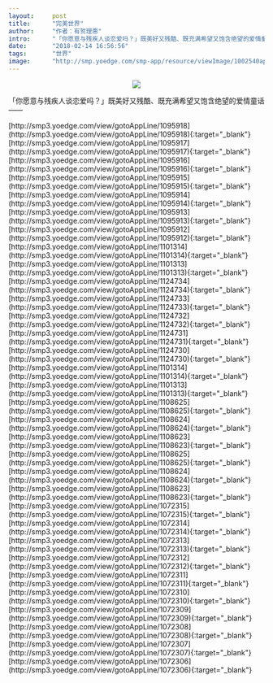 ```yaml
---
layout:     post
title:      "完美世界"
author:     "作者：有贺理惠"
intro:      "「你愿意与残疾人谈恋爱吗？」既美好又残酷、既充满希望又饱含绝望的爱情童话——"
date:       "2018-02-14 16:56:56"
tags:       "世界"
image:      "http://smp.yoedge.com/smp-app/resource/viewImage/1002540appline.png"
---
```

<div style="text-align: center">
<p><img src="http://smp.yoedge.com/smp-app/resource/viewImage/1002540appline.png"/></p>
</div>
<p class="post-meta">
<span>「你愿意与残疾人谈恋爱吗？」既美好又残酷、既充满希望又饱含绝望的爱情童话——</span>
</p>
[http://smp3.yoedge.com/view/gotoAppLine/1095918](http://smp3.yoedge.com/view/gotoAppLine/1095918){:target="_blank"}
[http://smp3.yoedge.com/view/gotoAppLine/1095917](http://smp3.yoedge.com/view/gotoAppLine/1095917){:target="_blank"}
[http://smp3.yoedge.com/view/gotoAppLine/1095916](http://smp3.yoedge.com/view/gotoAppLine/1095916){:target="_blank"}
[http://smp3.yoedge.com/view/gotoAppLine/1095915](http://smp3.yoedge.com/view/gotoAppLine/1095915){:target="_blank"}
[http://smp3.yoedge.com/view/gotoAppLine/1095914](http://smp3.yoedge.com/view/gotoAppLine/1095914){:target="_blank"}
[http://smp3.yoedge.com/view/gotoAppLine/1095913](http://smp3.yoedge.com/view/gotoAppLine/1095913){:target="_blank"}
[http://smp3.yoedge.com/view/gotoAppLine/1095912](http://smp3.yoedge.com/view/gotoAppLine/1095912){:target="_blank"}
[http://smp3.yoedge.com/view/gotoAppLine/1101314](http://smp3.yoedge.com/view/gotoAppLine/1101314){:target="_blank"}
[http://smp3.yoedge.com/view/gotoAppLine/1101313](http://smp3.yoedge.com/view/gotoAppLine/1101313){:target="_blank"}
[http://smp3.yoedge.com/view/gotoAppLine/1124734](http://smp3.yoedge.com/view/gotoAppLine/1124734){:target="_blank"}
[http://smp3.yoedge.com/view/gotoAppLine/1124733](http://smp3.yoedge.com/view/gotoAppLine/1124733){:target="_blank"}
[http://smp3.yoedge.com/view/gotoAppLine/1124732](http://smp3.yoedge.com/view/gotoAppLine/1124732){:target="_blank"}
[http://smp3.yoedge.com/view/gotoAppLine/1124731](http://smp3.yoedge.com/view/gotoAppLine/1124731){:target="_blank"}
[http://smp3.yoedge.com/view/gotoAppLine/1124730](http://smp3.yoedge.com/view/gotoAppLine/1124730){:target="_blank"}
[http://smp3.yoedge.com/view/gotoAppLine/1101314](http://smp3.yoedge.com/view/gotoAppLine/1101314){:target="_blank"}
[http://smp3.yoedge.com/view/gotoAppLine/1101313](http://smp3.yoedge.com/view/gotoAppLine/1101313){:target="_blank"}
[http://smp3.yoedge.com/view/gotoAppLine/1108625](http://smp3.yoedge.com/view/gotoAppLine/1108625){:target="_blank"}
[http://smp3.yoedge.com/view/gotoAppLine/1108624](http://smp3.yoedge.com/view/gotoAppLine/1108624){:target="_blank"}
[http://smp3.yoedge.com/view/gotoAppLine/1108623](http://smp3.yoedge.com/view/gotoAppLine/1108623){:target="_blank"}
[http://smp3.yoedge.com/view/gotoAppLine/1108625](http://smp3.yoedge.com/view/gotoAppLine/1108625){:target="_blank"}
[http://smp3.yoedge.com/view/gotoAppLine/1108624](http://smp3.yoedge.com/view/gotoAppLine/1108624){:target="_blank"}
[http://smp3.yoedge.com/view/gotoAppLine/1108623](http://smp3.yoedge.com/view/gotoAppLine/1108623){:target="_blank"}
[http://smp3.yoedge.com/view/gotoAppLine/1072315](http://smp3.yoedge.com/view/gotoAppLine/1072315){:target="_blank"}
[http://smp3.yoedge.com/view/gotoAppLine/1072314](http://smp3.yoedge.com/view/gotoAppLine/1072314){:target="_blank"}
[http://smp3.yoedge.com/view/gotoAppLine/1072313](http://smp3.yoedge.com/view/gotoAppLine/1072313){:target="_blank"}
[http://smp3.yoedge.com/view/gotoAppLine/1072312](http://smp3.yoedge.com/view/gotoAppLine/1072312){:target="_blank"}
[http://smp3.yoedge.com/view/gotoAppLine/1072311](http://smp3.yoedge.com/view/gotoAppLine/1072311){:target="_blank"}
[http://smp3.yoedge.com/view/gotoAppLine/1072310](http://smp3.yoedge.com/view/gotoAppLine/1072310){:target="_blank"}
[http://smp3.yoedge.com/view/gotoAppLine/1072309](http://smp3.yoedge.com/view/gotoAppLine/1072309){:target="_blank"}
[http://smp3.yoedge.com/view/gotoAppLine/1072308](http://smp3.yoedge.com/view/gotoAppLine/1072308){:target="_blank"}
[http://smp3.yoedge.com/view/gotoAppLine/1072307](http://smp3.yoedge.com/view/gotoAppLine/1072307){:target="_blank"}
[http://smp3.yoedge.com/view/gotoAppLine/1072306](http://smp3.yoedge.com/view/gotoAppLine/1072306){:target="_blank"}


